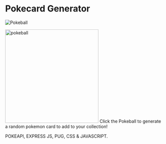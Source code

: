 # Pokecard Generator

![Pokeball](http://www.pngmart.com/files/2/Pokeball-PNG-Photos.png)

<img src="http://www.pngmart.com/files/2/Pokeball-PNG-Photos.png" alt="pokeball" width="300px"/>
Click the Pokeball to generate a random pokemon card to add to your collection!


POKEAPI, EXPRESS JS, PUG, CSS & JAVASCRIPT. 



